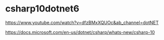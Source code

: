 # csharp10dotnet6

https://www.youtube.com/watch?v=dfzBMxXQUOc&ab_channel=dotNET

https://docs.microsoft.com/en-us/dotnet/csharp/whats-new/csharp-10